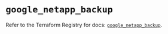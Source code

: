 # `google_netapp_backup`

Refer to the Terraform Registry for docs: [`google_netapp_backup`](https://registry.terraform.io/providers/hashicorp/google-beta/6.37.0/docs/resources/google_netapp_backup).
